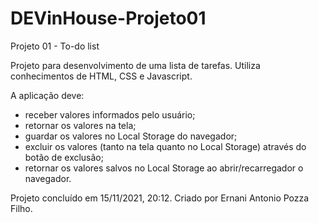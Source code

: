 # DEVinHouse-Projeto01
Projeto 01 - To-do list

Projeto para desenvolvimento de uma lista de tarefas. Utiliza conhecimentos de HTML, CSS e Javascript.

A aplicação deve:
- receber valores informados pelo usuário;
- retornar os valores na tela;
- guardar os valores no Local Storage do navegador;
- excluir os valores (tanto na tela quanto no Local Storage) através do botão de exclusão;
- retornar os valores salvos no Local Storage ao abrir/recarregador o navegador.

Projeto concluído em 15/11/2021, 20:12.
Criado por Ernani Antonio Pozza Filho.
